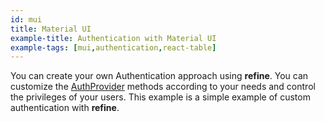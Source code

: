 ```yaml
---
id: mui
title: Material UI
example-title: Authentication with Material UI
example-tags: [mui,authentication,react-table]
---
```


You can create your own Authentication approach using **refine**. You can customize the [AuthProvider](/docs/api-reference/core/providers/auth-provider/) methods according to your needs and control the privileges of your users. This example is a simple example of custom authentication with **refine**.

<StackblitzExample path="auth-mui" />